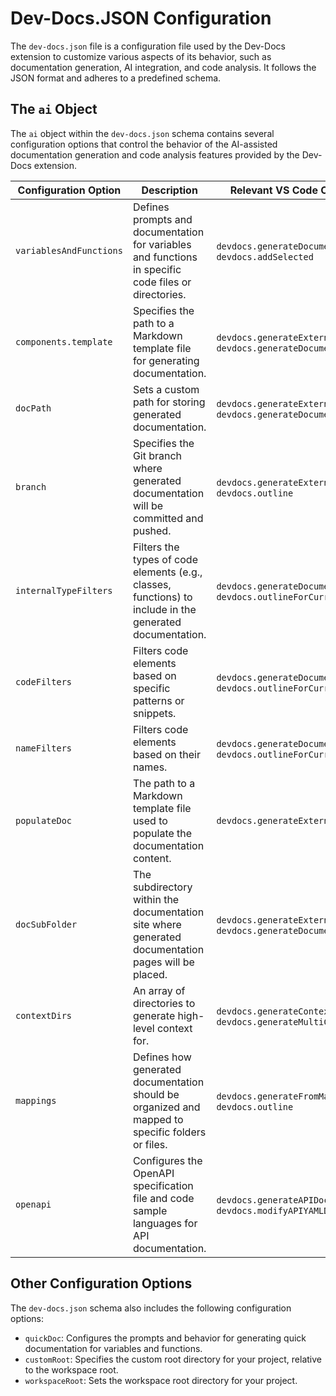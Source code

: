 
  
  # Dev-Docs.JSON Configuration

The `dev-docs.json` file is a configuration file used by the Dev-Docs extension to customize various aspects of its behavior, such as documentation generation, AI integration, and code analysis. It follows the JSON format and adheres to a predefined schema.

## The `ai` Object

The `ai` object within the `dev-docs.json` schema contains several configuration options that control the behavior of the AI-assisted documentation generation and code analysis features provided by the Dev-Docs extension.

| Configuration Option | Description | Relevant VS Code Commands |
| --- | --- | --- |
| `variablesAndFunctions` | Defines prompts and documentation for variables and functions in specific code files or directories. | `devdocs.generateDocumentation`, `devdocs.addSelected` |
| `components.template` | Specifies the path to a Markdown template file for generating documentation. | `devdocs.generateExternalDocs`, `devdocs.generateDocumentation` |
| `docPath` | Sets a custom path for storing generated documentation. | `devdocs.generateExternalDocs`, `devdocs.generateDocumentation` |
| `branch` | Specifies the Git branch where generated documentation will be committed and pushed. | `devdocs.generateExternalDocs`, `devdocs.outline` |
| `internalTypeFilters` | Filters the types of code elements (e.g., classes, functions) to include in the generated documentation. | `devdocs.generateDocumentation`, `devdocs.outlineForCurrentFile` |
| `codeFilters` | Filters code elements based on specific patterns or snippets. | `devdocs.generateDocumentation`, `devdocs.outlineForCurrentFile` |
| `nameFilters` | Filters code elements based on their names. | `devdocs.generateDocumentation`, `devdocs.outlineForCurrentFile` |
| `populateDoc` | The path to a Markdown template file used to populate the documentation content. | `devdocs.generateExternalDocs` |
| `docSubFolder` | The subdirectory within the documentation site where generated documentation pages will be placed. | `devdocs.generateExternalDocs`, `devdocs.generateDocumentation` |
| `contextDirs` | An array of directories to generate high-level context for. | `devdocs.generateContext`, `devdocs.generateMultiContext` |
| `mappings` | Defines how generated documentation should be organized and mapped to specific folders or files. | `devdocs.generateFromMappings`, `devdocs.outline` |
| `openapi` | Configures the OpenAPI specification file and code sample languages for API documentation. | `devdocs.generateAPIDocumentation`, `devdocs.modifyAPIYAMLDocumentation` |

## Other Configuration Options

The `dev-docs.json` schema also includes the following configuration options:

- `quickDoc`: Configures the prompts and behavior for generating quick documentation for variables and functions.
- `customRoot`: Specifies the custom root directory for your project, relative to the workspace root.
- `workspaceRoot`: Sets the workspace root directory for your project.
  
  